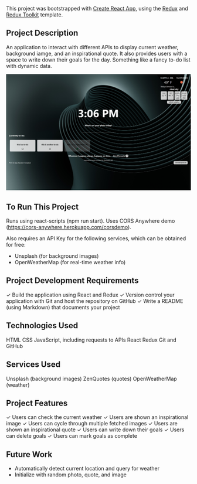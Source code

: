 This project was bootstrapped with [Create React App](https://github.com/facebook/create-react-app), using the [Redux](https://redux.js.org/) and [Redux Toolkit](https://redux-toolkit.js.org/) template.

## Project Description

An application to interact with different APIs to display current weather, background iamge, and an inspirational quote. It also provides users with a space to write down their goals for the day. Something like a fancy to-do list with dynamic data.

![Alt text](image-1.png)

## To Run This Project

Runs using react-scripts (npm run start). Uses CORS Anywhere demo (https://cors-anywhere.herokuapp.com/corsdemo).

Also requires an API Key for the following services, which can be obtained for free:
* Unsplash (for background images)
* OpenWeatherMap (for real-time weather info)

## Project Development Requirements
<p>
✓ Build the application using React and Redux
✓ Version control your application with Git and host the repository on GitHub
✓ Write a README (using Markdown) that documents your project
</p>

## Technologies Used
<p>
HTML
CSS
JavaScript, including requests to APIs
React
Redux
Git and GitHub
</p>

## Services Used
<p>
Unsplash (background images)
ZenQuotes (quotes)
OpenWeatherMap (weather)
</p>

## Project Features
<p>
✓ Users can check the current weather
✓ Users are shown an inspirational image
✓ Users can cycle through multiple fetched images
✓ Users are shown an inspirational quote
✓ Users can write down their goals
✓ Users can delete goals
✓ Users can mark goals as complete
</p>

## Future Work
* Automatically detect current location and query for weather
* Initialize with random photo, quote, and image
